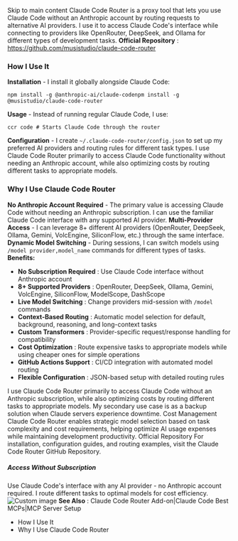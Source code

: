 Skip to main content
Claude Code Router is a proxy tool that lets you use Claude Code without an Anthropic account by routing requests to alternative AI providers. I use it to access Claude Code's interface while connecting to providers like OpenRouter, DeepSeek, and Ollama for different types of development tasks.
**Official Repository** : https://github.com/musistudio/claude-code-router
### How I Use It​
**Installation** - I install it globally alongside Claude Code:
```
npm install -g @anthropic-ai/claude-codenpm install -g @musistudio/claude-code-router
```

**Usage** - Instead of running regular Claude Code, I use:
```
ccr code # Starts Claude Code through the router
```

**Configuration** - I create `~/.claude-code-router/config.json` to set up my preferred AI providers and routing rules for different task types.
I use Claude Code Router primarily to access Claude Code functionality without needing an Anthropic account, while also optimizing costs by routing different tasks to appropriate models.
### Why I Use Claude Code Router​
**No Anthropic Account Required** - The primary value is accessing Claude Code without needing an Anthropic subscription. I can use the familiar Claude Code interface with any supported AI provider.
**Multi-Provider Access** - I can leverage 8+ different AI providers (OpenRouter, DeepSeek, Ollama, Gemini, VolcEngine, SiliconFlow, etc.) through the same interface.
**Dynamic Model Switching** - During sessions, I can switch models using `/model provider,model_name` commands for different types of tasks.
**Benefits:**
  * **No Subscription Required** : Use Claude Code interface without Anthropic account
  * **8+ Supported Providers** : OpenRouter, DeepSeek, Ollama, Gemini, VolcEngine, SiliconFlow, ModelScope, DashScope
  * **Live Model Switching** : Change providers mid-session with `/model` commands
  * **Context-Based Routing** : Automatic model selection for default, background, reasoning, and long-context tasks
  * **Custom Transformers** : Provider-specific request/response handling for compatibility
  * **Cost Optimization** : Route expensive tasks to appropriate models while using cheaper ones for simple operations
  * **GitHub Actions Support** : CI/CD integration with automated model routing
  * **Flexible Configuration** : JSON-based setup with detailed routing rules


I use Claude Code Router primarily to access Claude Code without an Anthropic subscription, while also optimizing costs by routing different tasks to appropriate models. My secondary use case is as a backup solution when Claude servers experience downtime.
Cost Management
Claude Code Router enables strategic model selection based on task complexity and cost requirements, helping optimize AI usage expenses while maintaining development productivity.
Official Repository
For installation, configuration guides, and routing examples, visit the Claude Code Router GitHub Repository.
##### Access Without Subscription
Use Claude Code's interface with any AI provider - no Anthropic account required. I route different tasks to optimal models for cost efficiency.
![Custom image](https://www.claudelog.com/img/discovery/004.png)
**See Also** : Claude Code Router Add-on|Claude Code Best MCPs|MCP Server Setup
  * How I Use It
  * Why I Use Claude Code Router


